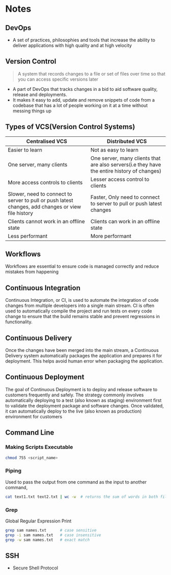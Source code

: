 # Notes

## DevOps

- A set of practices, philosophies and tools that increase the ability to deliver applications with high quality and at high velocity

## Version Control

> A system that records changes to a file or set of files over time so that you can access specific versions later

- A part of DevOps that tracks changes in a bid to aid software quality, release and deployments.
- It makes it easy to add, update and remove snippets of code from a codebase that has a lot of people working on it at a time without messing things up

## Types of VCS(Version Control Systems)

| Centralised VCS | Distributed VCS |
| --------------- | --------------- |
| Easier to learn | Not as easy to learn |
| One server, many clients | One server, many clients that are also servers(i.e they have the entire history of changes) |
| More access controls to clients | Lesser access control to clients |
| Slower, need to connect to server to pull or push latest changes, add changes or view file history | Faster, Only need to connect to server to pull or push latest changes |
| Clients cannot work in an offline state | Clients can work in an offline state |
| Less performant | More performant |

## Workflows

Workflows are essential to ensure code is managed correctly and reduce mistakes from happening

## Continuous Integration

Continuous Integration, or CI, is used to automate the integration of code changes from multiple developers into a single main stream. CI is often used to automatically compile the project and run tests on every code change to ensure that the build remains stable and prevent regressions in functionality.

## Continuous Delivery

Once the changes have been merged into the main stream, a Continuous Delivery system automatically packages the application and prepares it for deployment. This helps avoid human error when packaging the application.

## Continuous Deployment

The goal of Continuous Deployment is to deploy and release software to customers frequently and safely. The strategy commonly involves automatically deploying to a test (also known as staging) environment first to validate the deployment package and software changes. Once validated, it can automatically deploy to the live (also known as production) environment for customers

## Command Line

### Making Scripts Executable

```bash
chmod 755 <script_name>
```

### Piping

Used to pass the output from one command as the input to another command,

```bash
cat text1.txt text2.txt | wc -w  # returns the sum of words in both files
```

### Grep

Global Regular Expression Print

```bash
grep sam names.txt      # case sensitive
grep -i sam names.txt   # case insensitive
grep -w sam names.txt   # exact match
```

## SSH

- Secure Shell Protocol
